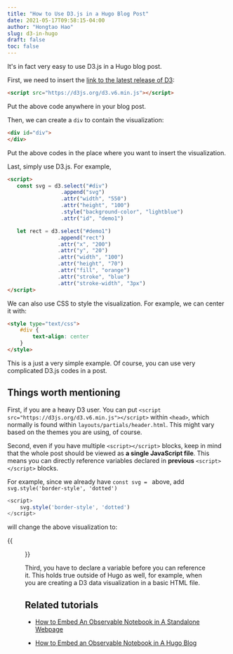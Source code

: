 ```yaml
---
title: "How to Use D3.js in a Hugo Blog Post"
date: 2021-05-17T09:58:15-04:00
author: "Hongtao Hao"
slug: d3-in-hugo
draft: false
toc: false
---
```

<script src="https://d3js.org/d3.v6.min.js"></script>

<style type="text/css">
	#div {
		text-align: center
	}
</style>

It's in fact very easy to use D3.js in a Hugo blog post. 

First, we need to insert the [link to the latest release of D3](https://d3js.org/):

```html
<script src="https://d3js.org/d3.v6.min.js"></script>
```

Put the above code anywhere in your blog post. 

Then, we can create a `div` to contain the visualization:

```html
<div id="div">
</div>
```

Put the above codes in the place where you want to insert the visualization.

Last, simply use D3.js. For example,

```html
<script>
   const svg = d3.select("#div")
                 .append("svg")
                 .attr("width", "550")
                 .attr("height", "100")
                 .style("background-color", "lightblue")
                 .attr("id", "demo1")

   let rect = d3.select("#demo1")
	            .append("rect")
	            .attr("x", "200")
	            .attr("y", "20")
	            .attr("width", "100")
	            .attr("height", "70")
	            .attr("fill", "orange")
                .attr("stroke", "blue")
                .attr("stroke-width", "3px")
</script>
```

<div id="div">
</div>

<script>
  const svg = d3.select("#div")
                .append("svg")
                .attr("width", "550")
                .attr("height", "100")
                .style("background-color", "lightblue")
                .attr("id", "demo1")

   let rect = d3.select("#demo1")
	             .append("rect")
	             .attr("x", "200")
	             .attr("y", "20")
	             .attr("width", "100")
	             .attr("height", "70")
	             .attr("fill", "orange")
               .attr("stroke", "blue")
               .attr("stroke-width", "3px")
</script>


We can also use CSS to style the visualization. For example, we can center it with:

```html
<style type="text/css">
	#div {
		text-align: center
	}
</style>
```

This is a just a very simple example. Of course, you can use very complicated D3.js codes in a post. 

## Things worth mentioning

First, if you are a heavy D3 user. You can put `<script src="https://d3js.org/d3.v6.min.js"></script>` within `<head>`, which normally is found within `layouts/partials/header.html`. This might vary based on the themes you are using, of course. 

Second, even if you have multiple `<script></script>` blocks, keep in mind that the whole post should be viewed as **a single JavaScript file**. This means you can directly reference variables declared in **previous** `<script></script>` blocks.

For example, since we already have `const svg = ` above, add `svg.style('border-style', 'dotted')`

```js
<script>
	svg.style('border-style', 'dotted')
</script>
```

will change the above visualization to:

{{<figure src="/media/enblog/d3-hugo-change-svg-style.png">}}

Third, you have to declare a variable before you can reference it. This holds true outside of Hugo as well, for example, when you are creating a D3 data visualization in a basic HTML file. 

## Related tutorials

- [How to Embed An Observable Notebook in A Standalone Webpage](/en/2020/11/02/exporting-observable-notebook/)

- [How to Embed an Observable Notebook in A Hugo Blog](/en/2020/11/02/observable-hugo-embed/)